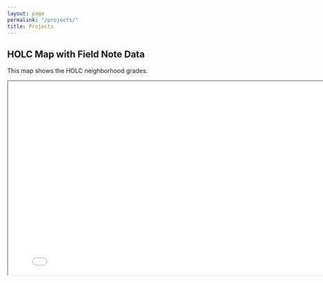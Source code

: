 ```yaml
---
layout: page
permalink: "/projects/"
title: Projects
---
```


## HOLC Map with Field Note Data
This map shows the HOLC neighborhood grades.

<iframe src="holc_map.html"
        width="800"
        height="450">
       </iframe>       

